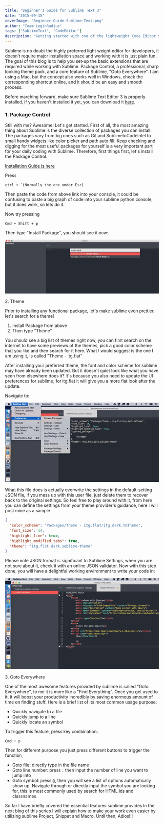 ```yaml
---
title: "Beginner's Guide for Sublime Text 3"
date: "2015-09-15"
coverImage: "Beginner-Guide-Sublime-Text.png"
author: "Team LoginRadius"
tags: ["SublimeText", "CodeEditor"]
description: "Getting started with one of the lightweight Code Editor Sublime Text and it's package control and shortcut commends"
---
```


Sublime is no doubt the highly preferred light weight editor for developers, it doesn't require major installation space and working with it is just plain fun. The goal of this blog is to help you set-up the basic extensions that are required while working with Sublime: Package Control, a professional, sharp looking theme pack, and a core feature of Sublime, "Goto Everywhere". I am using a Mac, but the concept also works well in Windows, check the corresponding shortcut online, and it should be an easy and smooth process.

Before marching forward, make sure Sublime Text Editor 3 is properly installed, if you haven't installed it yet, you can download it [here](http://www.sublimetext.com/3).

### 1\. Package Control

Still with me? Awesome! Let's get started. First of all, the most amazing thing about Sublime is the diverse collection of packages you can install. The packages vary from big ones such as Git and SublimetoCodeIntel to small handy widgets like color picker and path auto fill. Keep checking and digging for the most useful packages for yourself is a very important part for your daily coding with Sublime. Therefore, first things first, let's install the Package Control.

[Installation Guide is here](https://packagecontrol.io/installation)

Press

```
ctrl + `(Normally the one under Esc)
```

Then paste the code from above link into your console, it could be confusing to paste a big graph of code into your sublime python console, but it does work, so lets do it.

Now try pressing

```
Cmd + Shift + p
```

Then type "Install Package", you should see it now:  

![install-package](install-package.png)

2\. Theme

Prior to installing any functional package, let's make sublime even prettier, let's search for a theme!

1. Install Package from above
2. Then type "Theme"

You should see a big list of themes right now, you can first search on the internet to have some previews of the themes, pick a good color scheme that you like and then search for it here. What I would suggest is the one I am using it, is called "Theme - itg.flat"

After installing your preferred theme, the font and color scheme for sublime may have already been updated. But it doesn't quiet look like what you have seen from elsewhere does it? It's because you also need to update the UI preferences for sublime, for itg.flat it will give you a more flat look after the update.

Navigate to:

![user-preference](user-preference.png)

What this file does is actually overwrite the settings in the default-setting JSON file, if you mess up with this user file, just delete them to recover back to the original settings. So feel free to play around with it, from here you can define the settings from your theme provider's guidance, here I will post mine as a sample

```json
{
  "color_scheme": "Packages/Theme - itg.flat/itg.dark.tmTheme",
  "font_size": 14,
  "highlight_line": true,
  "highlight_modified_tabs": true,
  "theme": "itg.flat.dark.sublime-theme"
}
```

Please note JSON format is significant to Sublime Settings, when you are not sure about it, check it with an online JSON validator. Now with this step done, you will have a delightful working environment to write your code in:  

![sample-code](sample-code.png)

3\. Goto Everywhere

One of the most awesome features provided by sublime is called "Goto Everywhere", to me it is more like a "Find Everything". Once you get used to it, it will boost your productivity incredibly by saving enormous amount of time on finding stuff. Here is a brief list of its most common usage purpose:

- Quickly navigate to a file
- Quickly jump to a line
- Quickly locate an symbol

To trigger this feature, press key combination:

```
Cmd + p
```

Then for different purpose you just press different buttons to trigger the function,

- Goto file: directly type in the file name
- Goto line number: press `:` then input the number of line you want to jump into
- Goto symbol: press `@`, then you will see a list of options automatically show up. Navigate through or directly input the symbol you are looking for, this is most commonly used by search for HTML ids and classnames.

So far I have briefly covered the essential features sublime provides.In the next blog of this series I will explain how to make your work even easier by utilizing sublime Project, Snippet and Macro. 
Until then, Adios!!!

